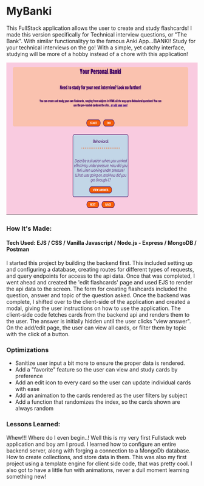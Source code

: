 # MyBanki
This FullStack application allows the user to create and study flashcards! I made this version specifically for Technical interview questions, or "The Bank". With similar functionalityy to the famous Anki App...BANKI! Study for your technical interviews on the go! With a simple, yet catchy interface, studying will be more of a hobby instead of a chore with this application!

<p align="center">
  <img width="800" height="400" src="https://github.com/Dex-theDev/MyBanki/blob/main/Capture.PNG?raw=true">
</p>

### How It's Made:
#### Tech Used: EJS / CSS / Vanilla Javascript / Node.js - Express / MongoDB / Postman

I started this project by building the backend first. This included setting up and configuring a database, creating routes for different types of requests, and query endpoints for access to the api data. Once that was completed, I went ahead and created the 'edit flashcards' page and used EJS to render the api data to the screen. The form for creating flashcards included the question, answer and topic of the question asked. Once the backend was complete, I shifted over to the client-side of the application and created a modal, giving the user instructions on how to use the application. The client-side code fetches cards from the backend api and renders them to the user. The answer is initially hidden until the user clicks "view answer". On the add/edit page, the user can view all cards, or filter them by topic with the click of a button. 
  
### Optimizations

- Sanitize user input a bit more to ensure the proper data is rendered. 
- Add a "favorite" feature so the user can view and study cards by preference
- Add an edit icon to every card so the user can update individual cards with ease
- Add an animation to the cards rendered as the user filters by subject
- Add a function that randomizes the index, so the cards shown are always random

 
### Lessons Learned:

Whew!!! Where do I even begin..! Well this is my very first Fullstack web application and boy am I proud. I learned how to configure an entire backend server, along with forging a connection to a MongoDb database. How to create collections, and store data in them. This was also my first project using a template engine for client side code, that was pretty cool. I also got to have a little fun with animations, never a dull moment learning something new!
  
  
